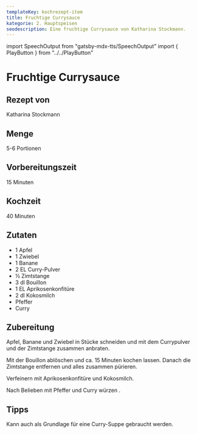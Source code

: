 ```yaml
---
templateKey: kochrezept-item
title: Fruchtige Currysauce
kategorie: 2. Hauptspeisen
seodescription: Eine fruchtige Currysauce von Katharina Stockmann.
---
```

import SpeechOutput from "gatsby-mdx-tts/SpeechOutput"
import { PlayButton } from "../../PlayButton"

<SpeechOutput id="kochrezept-katharina-stockmann-fruchtige-currysauce" customPlayButton={PlayButton}>

# Fruchtige Currysauce

## Rezept von

Katharina Stockmann

## Menge

5-6 Portionen

## Vorbereitungszeit

15 Minuten

## Kochzeit

40 Minuten

## Zutaten

* 1 Apfel  
* 1 Zwiebel 
* 1 Banane
* 2 EL Curry-Pulver 
* ½ Zimtstange
* 3 dl Bouillon
* 1 EL Aprikosenkonfitüre
* 2 dl Kokosmilch 
* Pfeffer 
* Curry  

## Zubereitung

Apfel, Banane und Zwiebel in Stücke schneiden und mit dem Currypulver und der Zimtstange zusammen anbraten.

Mit der Bouillon ablöschen und ca. 15 Minuten kochen lassen. Danach die Zimtstange entfernen und alles zusammen pürieren.  

Verfeinern mit Aprikosenkonfitüre und Kokosmilch. 

Nach Belieben mit Pfeffer und Curry würzen.

## Tipps

Kann auch als Grundlage für eine Curry-Suppe gebraucht werden.

</SpeechOutput>